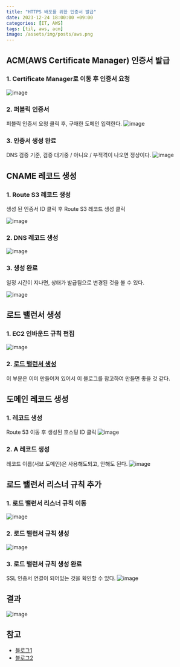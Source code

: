 ```yaml
---
title: "HTTPS 배포를 위한 인증서 발급"
date: 2023-12-24 18:00:00 +09:00
categories: [IT, AWS]
tags: [til, aws, acm]
image: /assets/img/posts/aws.png
---
```


## ACM(AWS Certificate Manager) 인증서 발급

### 1. Certificate Manager로 이동 후 인증서 요청

![image](https://github.com/honge7694/honge7694.github.io/assets/76715487/1f60dc86-c49d-4be9-9f30-8fa7c4cd7266)

### 2. 퍼블릭 인증서
퍼블릭 인증서 요청 클릭 후, 구매한 도메인 입력한다.
![image](https://github.com/honge7694/honge7694.github.io/assets/76715487/93346f16-fedf-4c1b-a279-12cba88e05b4)

### 3. 인증서 생성 완료
DNS 검증 기준, 검증 대기중 / 아니요 / 부적격이 나오면 정상이다.
![image](https://github.com/honge7694/honge7694.github.io/assets/76715487/ff0e1f83-19d4-42eb-abc7-024392b5a667)



## CNAME 레코드 생성

### 1. Route S3 레코드 생성
생성 된 인증서 ID 클릭 후 Route S3 레코드 생성 클릭

![image](https://github.com/honge7694/honge7694.github.io/assets/76715487/98a288fd-5df9-4fb8-a028-cc553afb04a3)

### 2. DNS 레코드 생성

![image](https://github.com/honge7694/honge7694.github.io/assets/76715487/44320a1e-5407-414a-8c04-bfaaf7932072)

### 3. 생성 완료
일정 시간이 지나면, 상태가 발급됨으로 변경된 것을 볼 수 있다.

![image](https://github.com/honge7694/honge7694.github.io/assets/76715487/a847c359-3d85-40cb-ad76-c45fdd13e96c)

## 로드 밸런서 생성

### 1. EC2 인바운드 규칙 편집

![image](https://github.com/honge7694/honge7694.github.io/assets/76715487/9d60d91c-e2b5-47e2-9ab4-e0da6874ff19)


### 2. [로드 밸런서 생성](https://woojin.tistory.com/94)
이 부분은 이미 만들어져 있어서 이 블로그를 참고하여 만들면 좋을 것 같다.


## 도메인 레코드 생성

### 1. 레코드 생성
Route 53 이동 후 생성된 호스팅 ID 클릭 
![image](https://github.com/honge7694/honge7694.github.io/assets/76715487/e72e3d8a-aaa9-4f3a-933c-1e361632e827)

### 2. A 레코드 생성
레코드 이름(서브 도메인)은 사용해도되고, 안해도 된다.
![image](https://github.com/honge7694/honge7694.github.io/assets/76715487/401e1736-4242-4df3-9915-08b771329ef3)

## 로드 밸런서 리스너 규칙 추가

### 1. 로드 밸런서 리스너 규칙 이동

![image](https://github.com/honge7694/honge7694.github.io/assets/76715487/b2fd8f8e-6684-4f41-b3ee-90ccc97aeebb)

### 2. 로드 밸런서 규칙 생성

![image](https://github.com/honge7694/honge7694.github.io/assets/76715487/02e7e6a3-7c28-45b0-b578-a0c041c78e9b)


### 3. 로드 밸런서 규칙 생성 완료
SSL 인증서 연결이 되어있는 것을 확인할 수 있다.
![image](https://github.com/honge7694/honge7694.github.io/assets/76715487/761b78a3-5c9d-49eb-9800-fdede20a358d)

## 결과

![image](https://github.com/honge7694/honge7694.github.io/assets/76715487/ff916c15-fda6-4579-9dfb-b5a481bab35f)


## 참고

+ [블로그1](https://woojin.tistory.com/93)
+ [블로그2](https://woojin.tistory.com/94)